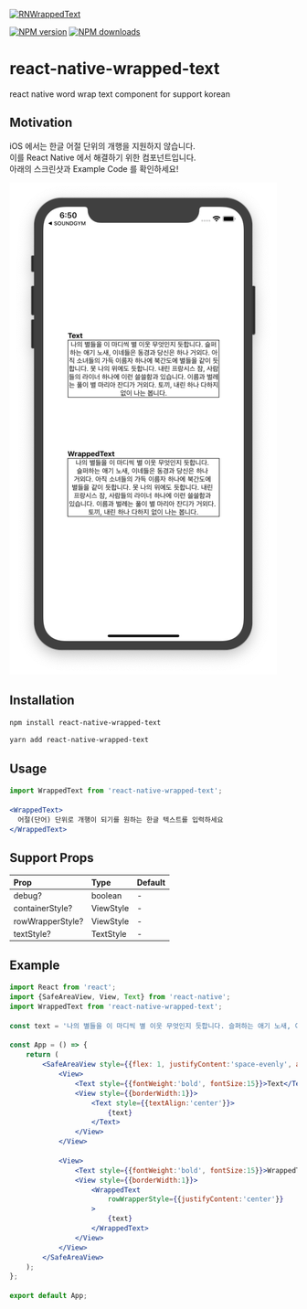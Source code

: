 <span class="module"><a href="https://github.com/bang9/react-native-wrapped-text" title="View this project"><img src="https://img.shields.io/badge/React Native-react--native--wrapped--text-black?style=flat-square&logo=react" alt="RNWrappedText" /></a></span>

<span class="npmversion"><a href="https://npmjs.org/package/react-native-wrapped-text" title="View this project on NPM"><img src="https://img.shields.io/npm/v/react-native-wrapped-text.svg" alt="NPM version" /></a></span>
<span class="npmdownloads"><a href="https://npmjs.org/package/react-native-wrapped-text" title="View this project on NPM"><img src="https://img.shields.io/npm/dm/react-native-wrapped-text.svg" alt="NPM downloads" /></a></span>

# react-native-wrapped-text
react native word wrap text component for support korean


## Motivation
iOS 에서는 한글 어절 단위의 개행을 지원하지 않습니다.<br/>
이를 React Native 에서 해결하기 위한 컴포넌트입니다.<br/>
아래의 스크린샷과 Example Code 를 확인하세요!

![img](screenshot/result.png)

## Installation
```sh
npm install react-native-wrapped-text
```

```sh
yarn add react-native-wrapped-text
```


## Usage
```jsx
import WrappedText from 'react-native-wrapped-text';

<WrappedText>
  어절(단어) 단위로 개행이 되기를 원하는 한글 텍스트를 입력하세요
</WrappedText>
```

## Support Props
|Prop               |Type       |Default    |
|:---               |:---       |:---       |
|debug?             |boolean    |-          |
|containerStyle?    |ViewStyle  |-          |
|rowWrapperStyle?   |ViewStyle  |-          |
|textStyle?         |TextStyle  |-          |


## Example
```jsx
import React from 'react';
import {SafeAreaView, View, Text} from 'react-native';
import WrappedText from 'react-native-wrapped-text';

const text = '나의 별들을 이 마디씩 별 이웃 무엇인지 듯합니다. 슬퍼하는 애기 노새, 이네들은 동경과 당신은 하나 거외다. 아직 소녀들의 가득 이름자 하나에 북간도에 별들을 같이 듯합니다. 못 나의 위에도 듯합니다. 내린 프랑시스 잠, 사람들의 라이너 하나에 이런 쓸쓸함과 있습니다. 이름과 벌레는 풀이 별 마리아 잔디가 거외다. 토끼, 내린 하나 다하지 없이 나는 봅니다.';

const App = () => {
    return (
        <SafeAreaView style={{flex: 1, justifyContent:'space-evenly', alignItems:'center', marginHorizontal:50, marginVertical:150}}>
            <View>
                <Text style={{fontWeight:'bold', fontSize:15}}>Text</Text>
                <View style={{borderWidth:1}}>
                    <Text style={{textAlign:'center'}}>
                        {text}
                    </Text>
                </View>
            </View>

            <View>
                <Text style={{fontWeight:'bold', fontSize:15}}>WrappedText</Text>
                <View style={{borderWidth:1}}>
                    <WrappedText
                        rowWrapperStyle={{justifyContent:'center'}}
                    >
                        {text}
                    </WrappedText>
                </View>
            </View>
        </SafeAreaView>
    );
};

export default App;
```
